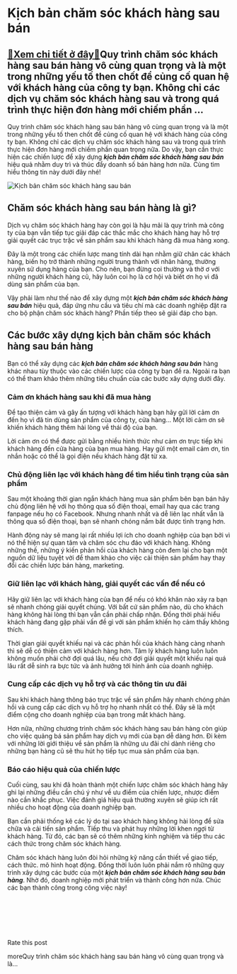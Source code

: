 Kịch bản chăm sóc khách hàng sau bán
====================================

[:gift:Xem chi tiết ở đây:gift:](https://hddtvn.com/kich-ban-cham-soc-khach-hang-sau-ban/)Quy trình chăm sóc khách hàng sau bán hàng vô cùng quan trọng và là một trong những yếu tố then chốt để củng cố quan hệ với khách hàng của công ty bạn. Không chỉ các dịch vụ chăm sóc khách hàng sau và trong quá trình thực hiện đơn hàng mới chiếm phần …
------------------------------------------------------------------------------------------------------------------------------------------------------------------------------------------------------------------------------------------------------------

Quy trình chăm sóc khách hàng sau bán hàng vô cùng quan trọng và là một trong những yếu tố then chốt để củng cố quan hệ với khách hàng của công ty bạn. Không chỉ các dịch vụ chăm sóc khách hàng sau và trong quá trình thực hiện đơn hàng mới chiếm phần quan trọng nữa. Do vậy, bạn cần thực hiện các chiến lược để xây dựng ***kịch bản chăm sóc khách hàng sau bán*** hiệu quả nhằm duy trì và thúc đẩy doanh số bán hàng hơn nữa. Cùng tìm hiểu thông tin này dưới đây nhé!


![Kịch bản chăm sóc khách hàng sau bán](https://hddtvn.com/wp-content/uploads/2021/01/filled-miniature-cart-with-paper-shopping-bags-front-pink-background_23-2147892202.jpg)


Chăm sóc khách hàng sau bán hàng là gì?
---------------------------------------


Dịch vụ chăm sóc khách hàng hay còn gọi là hậu mãi là quy trình mà công ty của bạn vẫn tiếp tục giải đáp các thắc mắc cho khách hàng hay hỗ trợ giải quyết các trục trặc về sản phẩm sau khi khách hàng đã mua hàng xong.


Đây là một trong các chiến lược mang tính dài hạn nhằm giữ chân các khách hàng, biến họ trở thành những người trung thành với nhãn hàng, thường xuyên sử dụng hàng của bạn. Cho nên, bạn đừng coi thường và thờ ơ với những người khách hàng cũ, hãy luôn coi họ là cơ hội và biết ơn họ vì đã dùng sản phẩm của bạn.


Vậy phải làm như thế nào để xây dựng một ***kịch bản chăm sóc khách hàng sau bán*** hiệu quả, đáp ứng nhu cầu và tiêu chí mà các doanh nghiệp đặt ra cho bộ phận chăm sóc khách hàng? Phần tiếp theo sẽ giải đáp cho bạn.


Các bước xây dựng kịch bản chăm sóc khách hàng sau bán hàng
-----------------------------------------------------------


Bạn có thể xây dựng các ***kịch bản chăm sóc khách hàng sau bán*** hàng khác nhau tùy thuộc vào các chiến lược của công ty bạn đề ra. Ngoài ra bạn có thể tham khảo thêm những tiêu chuẩn của các bước xây dựng dưới đây.


### Cảm ơn khách hàng sau khi đã mua hàng


Để tạo thiện cảm và gây ấn tượng với khách hàng bạn hãy gửi lời cảm ơn đến họ vì đã tin dùng sản phẩm của công ty, cửa hàng… Một lời cảm ơn sẽ khiến khách hàng thêm hài lòng về thái độ của bạn.


Lời cảm ơn có thể được gửi bằng nhiều hình thức như cảm ơn trực tiếp khi khách hàng đến cửa hàng của bạn mua hàng. Hay gửi một email cảm ơn, tin nhắn hoặc có thể là gọi điện nếu khách hàng đặt từ xa.


### Chủ động liên lạc với khách hàng để tìm hiểu tình trạng của sản phẩm


Sau một khoảng thời gian ngắn khách hàng mua sản phẩm bên bạn bán hãy chủ động liên hệ với họ thông qua số điện thoại, email hay qua các trang fanpage nếu họ có Facebook. Nhưng nhanh nhất và dễ liên lạc nhất vẫn là thông qua số điện thoại, bạn sẽ nhanh chóng nắm bắt được tình trạng hơn.


Hành động này sẽ mang lại rất nhiều lợi ích cho doanh nghiệp của bạn bởi vì nó thể hiện sự quan tâm và chăm sóc chu đáo với khách hàng. Không những thế, những ý kiến phản hồi của khách hàng còn đem lại cho bạn một nguồn dữ liệu tuyệt vời để tham khảo cho việc cải thiện sản phẩm hay thay đổi các chiến lược bán hàng, marketing.


### Giữ liên lạc với khách hàng, giải quyết các vấn đề nếu có


Hãy giữ liên lạc với khách hàng của bạn để nếu có khó khăn nào xảy ra bạn sẽ nhanh chóng giải quyết chúng. Với bất cứ sản phẩm nào, dù cho khách hàng không hài lòng thì bạn vẫn cần phải chấp nhận. Đồng thời phải hiểu khách hàng đang gặp phải vấn đề gì với sản phẩm khiến họ cảm thấy không thích.


Thời gian giải quyết khiếu nại và các phản hồi của khách hàng càng nhanh thì sẽ dễ có thiện cảm với khách hàng hơn. Tâm lý khách hàng luôn luôn không muốn phải chờ đợi quá lâu, nếu chờ đợi giải quyết một khiếu nại quá lâu rất dễ sinh ra bực tức và ảnh hưởng tới hình ảnh của doanh nghiệp.


### Cung cấp các dịch vụ hỗ trợ và các thông tin ưu đãi


Sau khi khách hàng thông báo trục trặc về sản phẩm hãy nhanh chóng phản hồi và cung cấp các dịch vụ hỗ trợ họ nhanh nhất có thể. Đây sẽ là một điểm cộng cho doanh nghiệp của bạn trong mắt khách hàng.


Hơn nữa, những chương trình chăm sóc khách hàng sau bán hàng còn giúp cho việc quảng bá sản phẩm hay dịch vụ mới của bạn dễ dàng hơn. Đi kèm với những lời giới thiệu về sản phẩm là những ưu đãi chỉ dành riêng cho những bạn hàng cũ sẽ thu hút họ tiếp tục mua sản phẩm của bạn.


### Báo cáo hiệu quả của chiến lược


Cuối cùng, sau khi đã hoàn thành một chiến lược chăm sóc khách hàng hãy ghi lại những điều cần chú ý như về ưu điểm của chiến lược, nhược điểm nào cần khắc phục. Việc đánh giá hiệu quả thường xuyên sẽ giúp ích rất nhiều cho hoạt động của doanh nghiệp bạn.


Bạn cần phải thống kê các lý do tại sao khách hàng không hài lòng để sửa chữa và cải tiến sản phẩm. Tiếp thu và phát huy những lời khen ngợi từ khách hàng. Từ đó, các bạn sẽ có thêm những kinh nghiệm và tiếp thu các cách thức trong chăm sóc khách hàng.


Chăm sóc khách hàng luôn đòi hỏi những kỹ năng cần thiết về giao tiếp, cách thức. mô hình hoạt động. Đồng thời luôn luôn phải nắm rõ những quy trình xây dựng các bước của một ***kịch bản chăm sóc khách hàng sau bán hàng***. Nhờ đó, doanh nghiệp mới phát triển và thành công hơn nữa. Chúc các bạn thành công trong công việc này!


 


 


 








































Rate this post


moreQuy trình chăm sóc khách hàng sau bán hàng vô cùng quan trọng và là…

